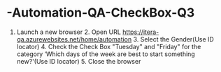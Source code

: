 # -Automation-QA-CheckBox-Q3
1. Launch a new browser 2. Open URL https://itera-qa.azurewebsites.net/home/automation 3. Select the Gender(Use ID locator) 4. Check the Check Box "Tuesday" and "Friday" for the category ‘Which days of the week are best to start something new?'(Use ID locator) 5. Close the browser
